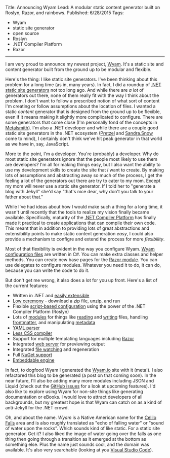 Title: Announcing Wyam
Lead: A modular static content generator built on Roslyn, Razor, and rainbows.
Published: 6/28/2015
Tags:
  - Wyam
  - static site generator
  - open source
  - Roslyn
  - .NET Compiler Platform
  - Razor
---

I am very proud to announce my newest project, [Wyam](https://wyam.io). It's a static site and content generator built from the ground up to be modular and flexible.

Here's the thing: I like static site generators. I've been thinking about this problem for a long time (as in, many years). In fact, I did a roundup of [.NET static site generators](/posts/a-survey-of-dotnet-static-site-generators) not too long ago. And while there are *a lot* of generators out there, none of them really fit with the way I think about the problem. I don't want to follow a prescribed notion of what sort of content I'm creating or follow assumptions about the location of files. I wanted a static *content* generator that is designed from the ground up to be flexible, even if it means making it slightly more complicated to configure. There are some generators that come close (I'm personally fond of the concepts in [Metalsmith](http://www.metalsmith.io/)). I'm also a .NET developer and while there are a couple good static site generators in the .NET ecosystem ([Pretzel](https://github.com/Code52/pretzel) and [Sandra.Snow](https://github.com/Sandra/Sandra.Snow) come to mind), I certainly don't think we've hit peak generator in that world as we have in, say, JavaScript.

More to the point, I'm a developer. You're (probably) a developer. Why do most static site generators ignore that the people most likely to use them are developers? I'm all for making things easy, but I also want the ability to use my development skills to create the site that *I* want to create. By making lots of assumptions and abstracting away so much of the process, I get the feeling a lot of the generators out there are try to cater to my mom. Except my mom will never use a static site generator. If I told her to "generate a blog with Jekyll" she'd say "that's nice dear, why don't you talk to your father about that."

While I've had ideas about how I would make such a thing for a long time, it wasn't until recently that the tools to realize my vision finally became available. Specifically, maturity of the [.NET Compiler Platform](https://github.com/dotnet/roslyn) has finally made it practical to create applications that can compile their own code. This meant that in addition to providing lots of great abstractions and extensibility points to make static content generation *easy*, I could also provide a mechanism to configre and extend the process for more *flexibility*.

Most of that flexibility is evident in the way you configure Wyam. [Wyam configuration files](https://wyam.io/getting-started/configuration) are written in C#. You can make extra classes and helper methods. You can create new base pages for the [Razor module](https://wyam.io/modules/razor). You can use delegates to configure modules. Whatever you need it to do, it can do, because you can write the code to do it.

But don't get me wrong, it also does a lot for you up front. Here's a list of the current features:

  - Written in .NET and <a href="https://wyam.io/knowledgebase/writing-a-module">easily extensible</a>
  - <a href="https://wyam.io/getting-started/installation">Low ceremony</a> - download a zip file, unzip, and run
  - Flexible <a href="https://wyam.io/getting-started/configuration">script-based configuration</a> using the power of the .NET Compiler Platform (Roslyn)
  - Lots of <a href="https://wyam.io/modules">modules</a> for things like <a href="https://wyam.io/modules/readfiles">reading</a> and <a href="https://wyam.io/modules/writefiles">writing</a> files, handling <a href="https://wyam.io/modules/frontmatter">frontmatter</a>, and manipulating <a href="https://wyam.io/modules/metadata">metadata</a>
  - <a href="https://wyam.io/modules/yaml">YAML parser</a>
  - <a href="https://wyam.io/modules/less">Less CSS compiler</a>
  - Support for multiple templating languages including <a href="https://wyam.io/modules/razor">Razor</a>
  - Integrated <a href="https://wyam.io/getting-started/usage">web server</a> for previewing output
  - Integrated <a href="https://wyam.io/getting-started/usage">file watching</a> and regeneration
  - Full <a href="https://wyam.io/getting-started/configuration#nuget">NuGet support</a>
  - <a href="https://wyam.io/knowledgebase/embedded-use">Embeddable engine</a>
  
In fact, to dogfood Wyam I generated the [Wyam.io](https://wyam.io) site with it (meta!). I also refactored this blog to be generated (a post on that coming soon). In the near future, I'll also be adding many more modules including JSON and Liquid (check out the [GitHub issues](https://github.com/Wyamio/Wyam/issues) for a look at upcoming features). I'd also like to explore using Wyam for non-site things like generating documentation or eBooks. I would love to attract developers of all backgrounds, but my greatest hope is that Wyam can catch on as a kind of anti-Jekyll for the .NET crowd.

Oh, and about the name. *Wyam* is a Native American name for the [Celilo Falls](https://en.wikipedia.org/wiki/Celilo_Falls) area and is also roughly translated as "echo of falling water" or "sound of water upon the rocks". Which sounds kind of like static. For a static site generator. Get it? I also liked the image of water going over the falls as one thing then going through a transition as it emerged at the bottom as something else. Plus the name just sounds cool, and the domain was available. It's also very searchable (looking at you [Visual Studio Code](https://code.visualstudio.com/)).
  